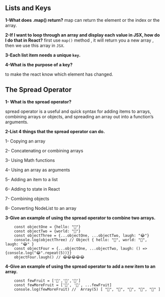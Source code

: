 ## Lists and Keys

**1-What does .map() return?**
 map can return the element or the index or the array.

**2-If I want to loop through an array and display each value in JSX, how do I do that in React?**
 first use `map()` method , it will return you a new array , then we use this array in `JSX`.

**3-Each list item needs a unique `key`.**

**4-What is the purpose of a key?**

to make the react know which element has changed.

## The Spread Operator

**1- What is the spread operator?**

spread operator is a useful and quick syntax for adding items to arrays, combining arrays or objects, and spreading an array out into a function’s arguments.

**2-List 4 things that the spread operator can do.**

1- Copying an array

2- Concatenating or combining arrays

3- Using Math functions

4- Using an array as arguments

5- Adding an item to a list

6- Adding to state in React


7- Combining objects

8- Converting NodeList to an array

**3-Give an example of using the spread operator to combine two arrays.**

        const objectOne = {hello: "🤪"}
        const objectTwo = {world: "🐻"}
        const objectThree = {...objectOne, ...objectTwo, laugh: "😂"}
        console.log(objectThree) // Object { hello: "🤪", world: "🐻", laugh: "😂" }
        const objectFour = {...objectOne, ...objectTwo, laugh: () => {console.log("😂".repeat(5))}}
        objectFour.laugh() // 😂😂😂😂😂

**4-Give an example of using the spread operator to add a new item to an array.**

        const fewFruit = ['🍏','🍊','🍌']
        const fewMoreFruit = ['🍉', '🍍', ...fewFruit]
        console.log(fewMoreFruit) //  Array(5) [ "🍉", "🍍", "🍏", "🍊", "🍌" ]


